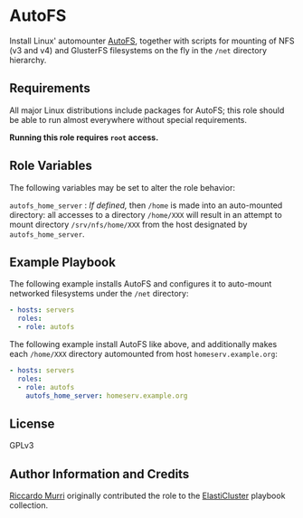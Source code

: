 AutoFS
======

Install Linux' automounter [AutoFS][1], together with scripts for
mounting of NFS (v3 and v4) and GlusterFS filesystems on the fly in
the `/net` directory hierarchy.

[1]: https://wiki.archlinux.org/index.php/Autofs


Requirements
------------

All major Linux distributions include packages for AutoFS; this role
should be able to run almost everywhere without special requirements.

**Running this role requires `root` access.**


Role Variables
--------------

The following variables may be set to alter the role behavior:

`autofs_home_server`
: *If defined,* then `/home` is made into an auto-mounted directory:
  all accesses to a directory `/home/XXX` will result in an attempt to
  mount directory `/srv/nfs/home/XXX` from the host designated by
  `autofs_home_server`.


Example Playbook
----------------

The following example installs AutoFS and configures it to auto-mount
networked filesystems under the `/net` directory:

```yaml
- hosts: servers
  roles:
  - role: autofs
```

The following example install AutoFS like above, and additionally
makes each `/home/XXX` directory automounted from host
`homeserv.example.org`:

```yaml
- hosts: servers
  roles:
  - role: autofs
    autofs_home_server: homeserv.example.org
```


License
-------

GPLv3


Author Information and Credits
------------------------------

[Riccardo Murri](mailto:riccardo.murri@gmail.com) originally
contributed the role to the [ElastiCluster][2] playbook collection.

[2]: http://elasticluster.readthedocs.io/
